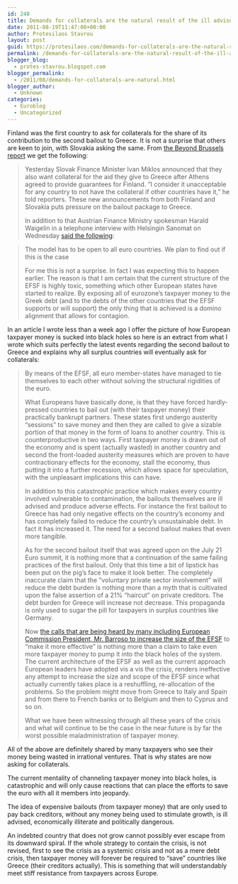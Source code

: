 ```yaml
---
id: 248
title: Demands for collaterals are the natural result of the ill advised EFSF policies
date: 2011-08-19T11:47:00+00:00
author: Protesilaos Stavrou
layout: post
guid: https://protesilaos.com/demands-for-collaterals-are-the-natural-result-of-the-ill-advised-efsf-policies/
permalink: /demands-for-collaterals-are-the-natural-result-of-the-ill-advised-efsf-policies/
blogger_blog:
  - protes-stavrou.blogspot.com
blogger_permalink:
  - /2011/08/demands-for-collaterals-are-natural.html
blogger_author:
  - Unknown
categories:
  - Euroblog
  - Uncategorized
---
```

<div class="separator" style="clear: both; text-align: center;">
</div>

Finland was the first country to ask for collaterals for the share of its contribution to the second bailout to Greece. It is not a surprise that others are keen to join, with Slovakia asking the same. From [the Beyond Brussels report](http://beyondbrussels.com/2011/08/daily-digest-slovakia-joins-finland-in-demand-of-collateral-in-greek-bailout/) we get the following:
  


> Yesterday Slovak Finance Minister Ivan Miklos announced that they also want collateral for the aid they give to Greece after Athens agreed to provide guarantees for Finland. ”I consider it unacceptable for any country to not have the collateral if other countries have it,” he told reporters. These new announcements from both Finland and Slovakia puts pressure on the bailout package to Greece.</p>
In addition to that Austrian Finance Ministry spokesman Harald Waigelin in a telephone interview with Helsingin Sanomat on Wednesday [said the following](http://euobserver.com/19/113349):
  


> The model has to be open to all euro countries. We plan to find out if this is the case</p>
For me this is not a surprise. In fact I was expecting this to happen earlier. The reason is that I am certain that the current structure of the EFSF is highly toxic, something which other European states have started to realize. By exposing all of eurozone&#8217;s taxpayer money to the Greek debt (and to the debts of the other countries that the EFSF supports or will support) the only thing that is achieved is a domino alignment that allows for contagion.

In an article I wrote less than a week ago I offer the picture of how European taxpayer money is sucked into black holes so here is an extract from what I wrote which suits perfectly the latest events regarding the second bailout to Greece and explains why all surplus countries will eventually ask for collaterals:
  


> By means of the EFSF, all euro member-states have managed to tie themselves to each other without solving the structural rigidities of the euro.</p> 
> 
> What Europeans have basically done, is that they have forced hardly-pressed countries to bail out (with their taxpayer money) their practically bankrupt partners. These states first undergo austerity &#8220;sessions&#8221; to save money and then they are called to give a sizable portion of that money in the form of loans to another country. This is counterproductive in two ways. First taxpayer money is drawn out of the economy and is spent (actually wasted) in another country and second the front-loaded austerity measures which are proven to have contractionary effects for the economy, stall the economy, thus putting it into a further recession, which allows space for speculation, with the unpleasant implications this can have.
> 
> In addition to this catastrophic practice which makes every country involved vulnerable to contamination, the bailouts themselves are ill advised and produce adverse effects. For instance the first bailout to Greece has had only negative effects on the country&#8217;s economy and has completely failed to reduce the country&#8217;s unsustainable debt. In fact it has increased it. The need for a second bailout makes that even more tangible.
> 
> As for the second bailout itself that was agreed upon on the July 21 Euro summit, it is nothing more that a continuation of the same failing practices of the first bailout. Only that this time a bit of lipstick has been put on the pig&#8217;s face to make it look better. The completely inaccurate claim that the &#8220;voluntary private sector involvement&#8221; will reduce the debt burden is nothing more than a myth that is cultivated upon the false assertion of a 21% &#8220;haircut&#8221; on private creditors. The debt burden for Greece will increase not decrease. This propaganda is only used to sugar the pill for taxpayers in surplus countries like Germany.
> 
> Now [the calls that are being heard by many including European Commission President, Mr. Barroso to increase the size of the EFSF](http://protes-stavrou.blogspot.com/2011/08/now-barroso-wants-to-expand-efsf-you.html) to &#8220;make it more effective&#8221; is nothing more than a claim to take even more taxpayer money to pump it into the black holes of the system. The current architecture of the EFSF as well as the current approach European leaders have adopted vis a vis the crisis, renders ineffective any attempt to increase the size and scope of the EFSF since what actually currently takes place is a reshuffling, re-allocation of the problems. So the problem might move from Greece to Italy and Spain and from there to French banks or to Belgium and then to Cyprus and so on.
> 
> What we have been witnessing through all these years of the crisis and what will continue to be the case in the near future is by far the worst possible maladministration of taxpayer money.

All of the above are definitely shared by many taxpayers who see their money being wasted in irrational ventures. That is why states are now asking for collaterals.

The current mentality of channeling taxpayer money into black holes, is catastrophic and will only cause reactions that can place the efforts to save the euro with all it members into jeopardy. 

The idea of expensive bailouts (from taxpayer money) that are only used to pay back creditors, without any money being used to stimulate growth, is ill advised, economically illiterate and politically dangerous. 

An indebted country that does not grow cannot possibly ever escape from its downward spiral. If the whole strategy to contain the crisis, is not revised, first to see the crisis as a systemic crisis and not as a mere debt crisis, then taxpayer money will forever be required to &#8220;save&#8221; countries like Greece (their creditors actually). This is something that will understandably meet stiff resistance from taxpayers across Europe.